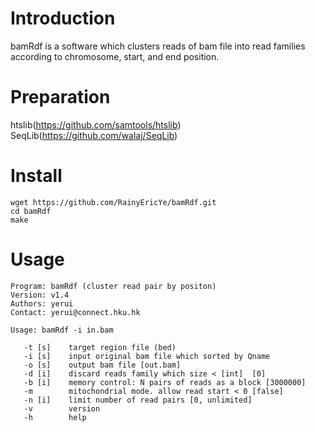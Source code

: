# Introduction
bamRdf is a software which clusters reads of bam file into read families according to chromosome, start, and end position.

# Preparation
htslib(https://github.com/samtools/htslib)
SeqLib(https://github.com/walaj/SeqLib)

# Install
    wget https://github.com/RainyEricYe/bamRdf.git
    cd bamRdf
    make

# Usage
    Program: bamRdf (cluster read pair by positon)
    Version: v1.4
    Authors: yerui
    Contact: yerui@connect.hku.hk

    Usage: bamRdf -i in.bam

       -t [s]    target region file (bed)
       -i [s]    input original bam file which sorted by Qname
       -o [s]    output bam file [out.bam]
       -d [i]    discard reads family which size < [int]  [0]
       -b [i]    memory control: N pairs of reads as a block [3000000]
       -m        mitochondrial mode. allow read start < 0 [false]
       -n [i]    limit number of read pairs [0, unlimited]
       -v        version
       -h        help

